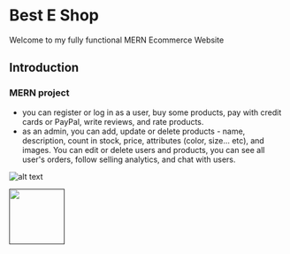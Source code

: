 # Best E Shop

Welcome to my fully functional MERN Ecommerce Website

## Introduction

### MERN project

- you can register or log in as a user, buy some products, pay with credit cards or PayPal, write reviews, and rate products.
- as an admin, you can add, update or delete products - name, description, count in stock, price, attributes (color, size... etc), and images. You can edit or delete users and products, you can see all user's orders, follow selling analytics, and chat with users.

![alt text](https://firebasestorage.googleapis.com/v0/b/dea-all.appspot.com/o/eshop.png?alt=media&token=f6e548ac-818d-4b27-b518-a462c9dd6b5e)

[<img src="https://firebasestorage.googleapis.com/v0/b/dea-all.appspot.com/o/new-dflogo.png?alt=media&token=276ef814-f0c1-4d0d-8235-99a0dbcf0a0b" width="100" height="100">]()
